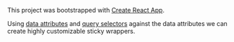 This project was bootstrapped with [Create React App](https://github.com/facebookincubator/create-react-app).

Using [data attributes](https://developer.mozilla.org/en-US/docs/Learn/HTML/Howto/Use_data_attributes) and [query selectors](https://developer.mozilla.org/en-US/docs/Web/API/Document/querySelector) against the data attributes we can create highly customizable sticky wrappers.
